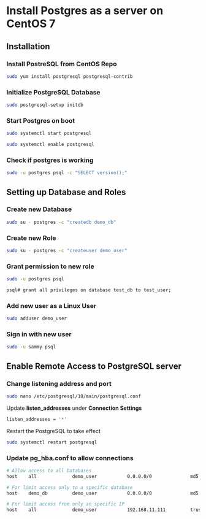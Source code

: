 # Install Postgres as a server on CentOS 7

## Installation

### Install PostreSQL from CentOS Repo
```bash
sudo yum install postgresql postgresql-contrib
```
### Initialize PostgreSQL Database 
```bash
sudo postgresql-setup initdb
```
### Start Postgres on boot
```bash
sudo systemctl start postgresql
```
```bash
sudo systemctl enable postgresql
```
### Check if postgres is working
```bash
sudo -u postgres psql -c "SELECT version();"
```

## Setting up Database and Roles

### Create new Database
```bash
sudo su - postgres -c "createdb demo_db"
```
### Create new Role
```bash
sudo su - postgres -c "createuser demo_user"
```
### Grant permission to new role
```bash
sudo -u postgres psql
```
```bash
psql# grant all privileges on database test_db to test_user;
```
### Add new user as a Linux User
```bash
sudo adduser demo_user
```
### Sign in with new user
```bash
sudo -u sammy psql
```

## Enable Remote Access to PostgreSQL server

### Change listening address and port
```bash
sudo nano /etc/postgresql/10/main/postgresql.conf
```

Update **listen_addresses** under **Connection Settings**
```bash
listen_addresses = '*'   
```

Restart the PostgreSQL to take effect
```bash
sudo systemctl restart postgresql
```

### Update **pg_hba.conf** to allow connections
```bash
# Allow access to all Databases
host    all             demo_user           0.0.0.0/0              md5

# For limit access only to a specific database
host    demo_db         demo_user           0.0.0.0/0              md5

# For limit access from only an specific IP
host    all             demo_user           192.168.11.111         trust